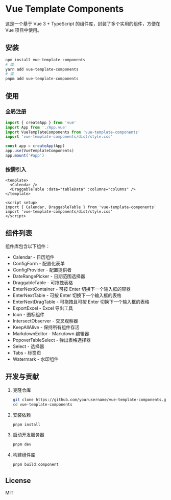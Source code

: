 # Vue Template Components

这是一个基于 Vue 3 + TypeScript 的组件库，封装了多个实用的组件，方便在 Vue 项目中使用。

## 安装

```bash
npm install vue-template-components
# 或
yarn add vue-template-components
# 或
pnpm add vue-template-components
```

## 使用

### 全局注册

```js
import { createApp } from 'vue'
import App from './App.vue'
import VueTemplateComponents from 'vue-template-components'
import 'vue-template-components/dist/style.css'

const app = createApp(App)
app.use(VueTemplateComponents)
app.mount('#app')
```

### 按需引入

```vue
<template>
  <Calendar />
  <DraggableTable :data="tableData" :columns="columns" />
</template>

<script setup>
import { Calendar, DraggableTable } from 'vue-template-components'
import 'vue-template-components/dist/style.css'
</script>
```

## 组件列表

组件库包含以下组件：

- Calendar - 日历组件
- ConfigForm - 配置化表单
- ConfigProvider - 配置提供者
- DateRangePicker - 日期范围选择器
- DraggableTable - 可拖拽表格
- EnterNextContainer - 可按 Enter 切换下一个输入框的容器
- EnterNextTable - 可按 Enter 切换下一个输入框的表格
- EnterNextDragTable - 可拖拽且可按 Enter 切换下一个输入框的表格
- ExportExcel - Excel 导出工具
- Icon - 图标组件
- IntersectObserver - 交叉观察器
- KeepAllAlive - 保持所有组件存活
- MarkdownEditor - Markdown 编辑器
- PopoverTableSelect - 弹出表格选择器
- Select - 选择器
- Tabs - 标签页
- Watermark - 水印组件

## 开发与贡献

1. 克隆仓库
   ```bash
   git clone https://github.com/yourusername/vue-template-components.git
   cd vue-template-components
   ```

2. 安装依赖
   ```bash
   pnpm install
   ```

3. 启动开发服务器
   ```bash
   pnpm dev
   ```

4. 构建组件库
   ```bash
   pnpm build:component
   ```

## License

MIT 